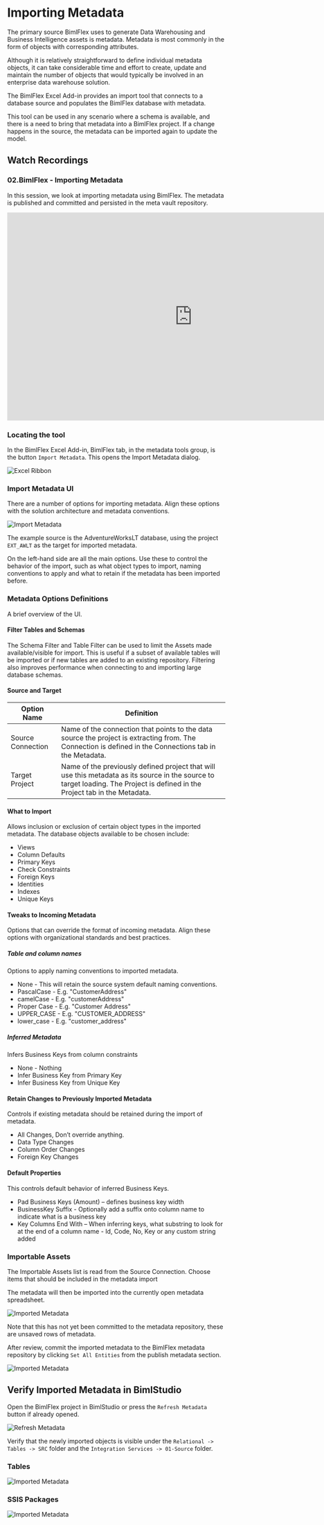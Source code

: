 # Importing Metadata

The primary source BimlFlex uses to generate Data Warehousing and Business Intelligence assets is metadata. Metadata is most commonly in the form of objects with corresponding attributes.

Although it is relatively straightforward to define individual metadata objects, it can take considerable time and effort to create, update and maintain the number of objects that would typically be involved in an enterprise data warehouse solution.

The BimlFlex Excel Add-in provides an import tool that connects to a database source and populates the BimlFlex database with metadata.

This tool can be used in any scenario where a schema is available, and there is a need to bring that metadata into a BimlFlex project. If a change happens in the source, the metadata can be imported again to update the model.

## Watch Recordings

### 02.BimlFlex - Importing Metadata

In this session, we look at importing metadata using BimlFlex. The metadata is published and committed and persisted in the meta vault repository.

<iframe width="853" height="480" src="https://www.youtube.com/embed/dWRIassNVTs?rel=0" frameborder="0" allowfullscreen></iframe>

### Locating the tool

In the BimlFlex Excel Add-in, BimlFlex tab, in the metadata tools group, is the button `Import Metadata`. This opens the Import Metadata dialog.

![Excel Ribbon](images/bimlflex-ss-v5-excel-ribbon.png "Excel Ribbon")

### Import Metadata UI

There are a number of options for importing metadata. Align these options with the solution architecture and metadata conventions.

![Import Metadata](images/bimlflex-ss-v5-excel-import-metadata.png "Import Metadata")

The example source is the AdventureWorksLT database, using the project `EXT_AWLT` as the target for imported metadata.

On the left-hand side are all the main options. Use these to control the behavior of the import, such as what object types to import, naming conventions to apply and what to retain if the metadata has been imported before.

### Metadata Options Definitions

A brief overview of the UI.

#### Filter Tables and Schemas

The Schema Filter and Table Filter can be used to limit the Assets made available/visible for import. This is useful if a subset of available tables will be imported or if new tables are added to an existing repository. Filtering also improves performance when connecting to and importing large database schemas.

#### Source and Target

|Option Name|Definition|
|--- |--- |
|Source Connection|Name of the connection that points to the data source the project is extracting from. The Connection is defined in the Connections tab in the Metadata.|
|Target Project|Name of the previously defined project that will use this metadata as its source in the source to target loading. The Project is defined in the Project tab in the Metadata.|

#### What to Import

Allows inclusion or exclusion of certain object types in the imported metadata. The database objects available to be chosen include:

* Views
* Column Defaults
* Primary Keys
* Check Constraints
* Foreign Keys
* Identities
* Indexes
* Unique Keys

#### Tweaks to Incoming Metadata

Options that can override the format of incoming metadata. Align these options with organizational standards and best practices.

##### Table and column names

Options to apply naming conventions to imported metadata.

* None - This will retain the source system default naming conventions.
* PascalCase - E.g. "CustomerAddress"
* camelCase - E.g. "customerAddress"
* Proper Case - E.g. "Customer Address"
* UPPER\_CASE - E.g. "CUSTOMER\_ADDRESS"
* lower\_case - E.g. "customer\_address"

##### Inferred Metadata

Infers Business Keys from column constraints

* None - Nothing
* Infer Business Key from Primary Key
* Infer Business Key from Unique Key

#### Retain Changes to Previously Imported Metadata

Controls if existing metadata should be retained during the import of metadata.

* All Changes, Don’t override anything.
* Data Type Changes
* Column Order Changes
* Foreign Key Changes

#### Default Properties

This controls default behavior of inferred Business Keys.

* Pad Business Keys (Amount) – defines business key width
* BusinessKey Suffix - Optionally add a suffix onto column name to indicate what is a business key
* Key Columns End With – When inferring keys, what substring to look for at the end of a column name - Id, Code, No, Key or any custom string added

### Importable Assets

The Importable Assets list is read from the Source Connection. Choose items that should be included in the metadata import

The metadata will then be imported into the currently open metadata spreadsheet.

![Imported Metadata](images/bimlflex-ss-v5-excel-imported-metadata-list.png "Imported Metadata")

Note that this has not yet been committed to the metadata repository, these are unsaved rows of metadata.

After review, commit the imported metadata to the BimlFlex metadata repository by clicking `Set All Entities` from the publish metadata section.

![Imported Metadata](images/bimlflex-ss-v5-excel-set-all-entities.png "Imported Metadata")

## Verify Imported Metadata in BimlStudio

Open the BimlFlex project in BimlStudio or press the `Refresh Metadata` button if already opened.

![Refresh Metadata](images/bimlflex-ss-v5-refresh-metadata.png "Refresh Metadata")

Verify that the newly imported objects is visible under the `Relational -> Tables -> SRC` folder and the `Integration Services -> 01-Source` folder.

### Tables

![Imported Metadata](images/bimlflex-ss-v5-imported-metadata-logical-view.png "Imported Metadata")

### SSIS Packages

![Imported Metadata](images/bimlflex-ss-v5-imported-metadata-packages.png "Imported Metadata")
